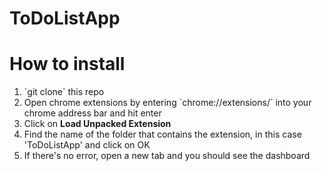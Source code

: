 # ToDoListApp

# How to install
<ol>
<li>`git clone` this repo</li>
<li>Open chrome extensions by entering `chrome://extensions/` into your chrome address bar and hit enter</li>
<li>Click on <strong>Load Unpacked Extension</strong></li>
<li>Find the name of the folder that contains the extension, in this case 'ToDoListApp' and click on OK</li>
<li>If there's no error, open a new tab and you should see the dashboard</li>
<ol>
